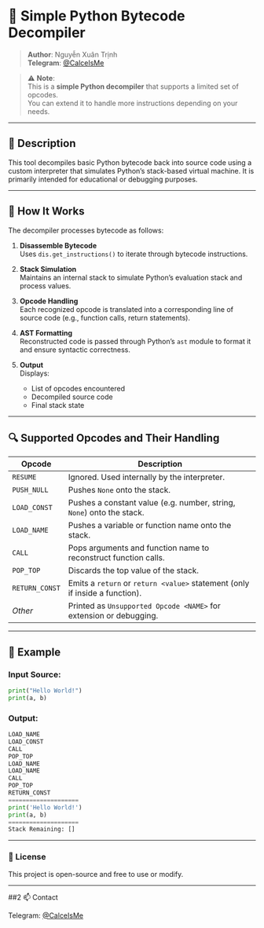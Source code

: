 # 🧠 Simple Python Bytecode Decompiler

> **Author**: Nguyễn Xuân Trịnh  
> **Telegram**: [@CalceIsMe](https://t.me/CalceIsMe)

> ⚠️ **Note**:  
> This is a **simple Python decompiler** that supports a limited set of opcodes.  
> You can extend it to handle more instructions depending on your needs.

---

## 📜 Description

This tool decompiles basic Python bytecode back into source code using a custom interpreter that simulates Python’s stack-based virtual machine. It is primarily intended for educational or debugging purposes.

---

## 🔧 How It Works

The decompiler processes bytecode as follows:

1. **Disassemble Bytecode**  
   Uses `dis.get_instructions()` to iterate through bytecode instructions.

2. **Stack Simulation**  
   Maintains an internal stack to simulate Python’s evaluation stack and process values.

3. **Opcode Handling**  
   Each recognized opcode is translated into a corresponding line of source code (e.g., function calls, return statements).

4. **AST Formatting**  
   Reconstructed code is passed through Python’s `ast` module to format it and ensure syntactic correctness.

5. **Output**  
   Displays:
   - List of opcodes encountered
   - Decompiled source code
   - Final stack state

---

## 🔍 Supported Opcodes and Their Handling

| Opcode         | Description                                                                 |
|----------------|-----------------------------------------------------------------------------|
| `RESUME`       | Ignored. Used internally by the interpreter.                                |
| `PUSH_NULL`    | Pushes `None` onto the stack.                                               |
| `LOAD_CONST`   | Pushes a constant value (e.g. number, string, `None`) onto the stack.       |
| `LOAD_NAME`    | Pushes a variable or function name onto the stack.                          |
| `CALL`         | Pops arguments and function name to reconstruct function calls.             |
| `POP_TOP`      | Discards the top value of the stack.                                        |
| `RETURN_CONST` | Emits a `return` or `return <value>` statement (only if inside a function). |
| _Other_        | Printed as `Unsupported Opcode <NAME>` for extension or debugging.          |

---

## 🧪 Example

### Input Source:
```python
print("Hello World!")
print(a, b)
```
### Output:
```python
LOAD_NAME
LOAD_CONST
CALL
POP_TOP
LOAD_NAME
LOAD_NAME
CALL
POP_TOP
RETURN_CONST
====================
print('Hello World!')
print(a, b)
====================
Stack Remaining: []
```
---

### 📝 License

This project is open-source and free to use or modify.


---

##2 📫 Contact

Telegram: [@CalceIsMe](https://t.me/CalceIsMe)
